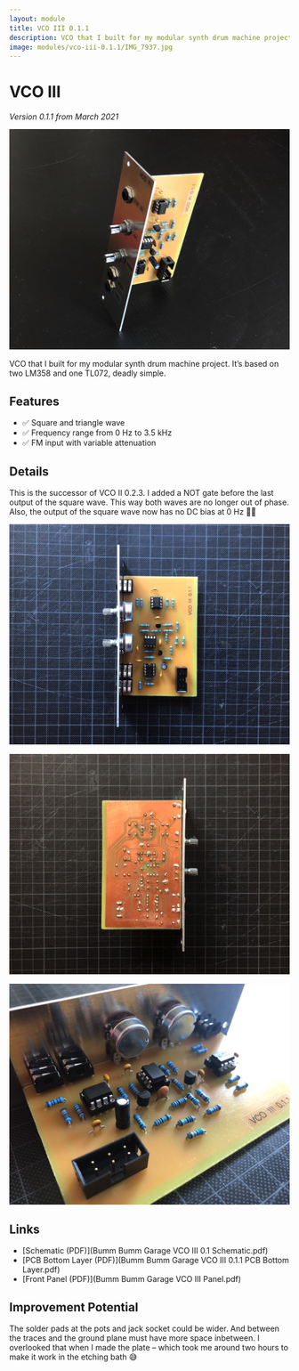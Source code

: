```yaml
---
layout: module
title: VCO III 0.1.1
description: VCO that I built for my modular synth drum machine project. It’s based on two LM358 and one TL072, deadly simple.
image: modules/vco-iii-0.1.1/IMG_7937.jpg
---
```


# VCO III

*Version 0.1.1 from March 2021*

![](IMG_7937.jpg)

VCO that I built for my modular synth drum machine project. It’s based on two LM358 and one TL072, deadly simple.

## Features

- ✅ Square and triangle wave
- ✅ Frequency range from 0 Hz to 3.5 kHz
- ✅ FM input with variable attenuation

## Details

This is the successor of VCO II 0.2.3. I added a NOT gate before the last output of the square wave. This way both waves are no longer out of phase. Also, the output of the square wave now has no DC bias at 0 Hz 👍🏻

![](IMG_7942.jpg)

![](IMG_7943.jpg)

![](IMG_7944.jpg)

<!-- + Components -->

## Links

<!-- + Video Demo -->

* [Schematic (PDF)](Bumm Bumm Garage VCO III 0.1 Schematic.pdf)
* [PCB Bottom Layer (PDF)](Bumm Bumm Garage VCO III 0.1.1 PCB Bottom Layer.pdf)
* [Front Panel (PDF)](Bumm Bumm Garage VCO III Panel.pdf)

## Improvement Potential

The solder pads at the pots and jack socket could be wider. And between the traces and the ground plane must have more space inbetween. I overlooked that when I made the plate – which took me around two hours to make it work in the etching bath 😅

<!-- + Instagram and Reddit links -->